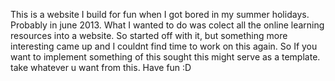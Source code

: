 This is a website I build for fun when I got bored in my summer holidays. Probably in june 2013.
What I wanted to do was colect all the online learning resources into a website. So started off with it, but something more interesting came up and I couldnt find time to work on this again. So If you want to implement something of this sought this might serve as a template. take whatever u want from this. Have fun :D